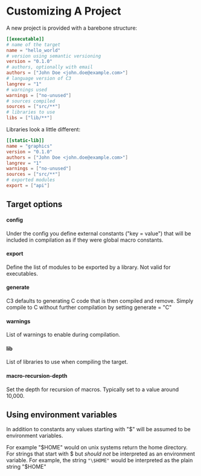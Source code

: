 # Customizing A Project

A new project is provided with a barebone structure:


```toml
[[executable]]
# name of the target
name = "hello_world"
# version using semantic versioning
version = "0.1.0"
# authors, optionally with email
authors = ["John Doe <john.doe@example.com>"]
# language version of C3
langrev = "1"
# warnings used
warnings = ["no-unused"]
# sources compiled
sources = ["src/**"]
# libraries to use
libs = ["lib/**"]
```

Libraries look a little different:

```toml
[[static-lib]]
name = "graphics"
version = "0.1.0"
authors = ["John Doe <john.doe@example.com>"]
langrev = "1"
warnings = ["no-unused"]
sources = ["src/**"]
# exported modules
export = ["api"]
```


## Target options

#### config

Under the config you define external constants ("key = value") that will be included in compilation as if they were global macro constants.

#### export

Define the list of modules to be exported by a library. Not valid for executables.

#### generate

C3 defaults to generating C code that is then compiled and remove. Simply compile to C without further compilation by setting generate = "C"

#### warnings

List of warnings to enable during compilation.

#### lib

List of libraries to use when compiling the target.

#### macro-recursion-depth

Set the depth for recursion of macros. Typically set to a value around 10,000.

## Using environment variables

In addition to constants any values starting with "$" will be assumed to be environment variables.

For example "$HOME" would on unix systems return the home directory. For strings that start with $ but *should not* be interpreted as an environment variable. For example, the string `"\$HOME"` would be interpreted as the plain string "$HOME"